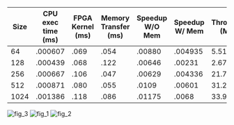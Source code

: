 | Size | CPU exec time (ms) | FPGA Kernel (ms) | Memory Transfer (ms) | Speedup W/O Mem | Speedup W/ Mem | Throughput (MB/s) |
|------|--------------------|------------------|----------------------|-----------------|----------------|-------------------|
|64| .000607 | .069 | .054 | .00880 | .004935 | 5.5155 |
|128 | .000439 | .068 | .122 | .00646 | .00231 | 2.67 |
|256| .000667 | .106 | .047 | .00629| .004336 | 21.718|
|512 | .000871 | .080 | .055 | .0109|  .00601 | 31.229 |
|1024| .001386 | .118 | .086 | .01175 | .0068 | 33.922 |



![fig_3](https://user-images.githubusercontent.com/84815326/231134884-cffc3134-ba07-48ba-9ee5-b338946433a3.png)
![fig_1](https://user-images.githubusercontent.com/84815326/231134885-cb91ae4d-b352-4d49-8246-d70fe25aa2fa.png)
![fig_2](https://user-images.githubusercontent.com/84815326/231134887-39167d1e-0046-4adf-b477-c2d5f3c4fab2.png)
